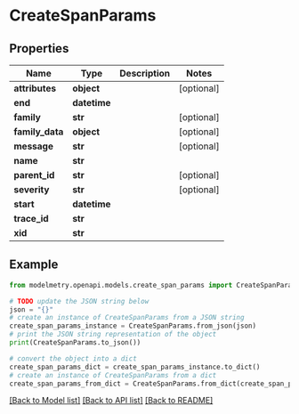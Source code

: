 # CreateSpanParams


## Properties

Name | Type | Description | Notes
------------ | ------------- | ------------- | -------------
**attributes** | **object** |  | [optional] 
**end** | **datetime** |  | 
**family** | **str** |  | [optional] 
**family_data** | **object** |  | [optional] 
**message** | **str** |  | [optional] 
**name** | **str** |  | 
**parent_id** | **str** |  | [optional] 
**severity** | **str** |  | [optional] 
**start** | **datetime** |  | 
**trace_id** | **str** |  | 
**xid** | **str** |  | 

## Example

```python
from modelmetry.openapi.models.create_span_params import CreateSpanParams

# TODO update the JSON string below
json = "{}"
# create an instance of CreateSpanParams from a JSON string
create_span_params_instance = CreateSpanParams.from_json(json)
# print the JSON string representation of the object
print(CreateSpanParams.to_json())

# convert the object into a dict
create_span_params_dict = create_span_params_instance.to_dict()
# create an instance of CreateSpanParams from a dict
create_span_params_from_dict = CreateSpanParams.from_dict(create_span_params_dict)
```
[[Back to Model list]](../README.md#documentation-for-models) [[Back to API list]](../README.md#documentation-for-api-endpoints) [[Back to README]](../README.md)



